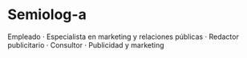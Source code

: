 # Semiolog-a
Empleado · Especialista en marketing y relaciones públicas · Redactor publicitario · Consultor · Publicidad y marketing
